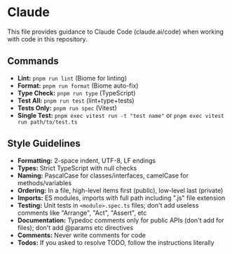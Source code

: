 # Claude

This file provides guidance to Claude Code (claude.ai/code) when working with code in this repository.

## Commands
- **Lint:** `pnpm run lint` (Biome for linting)
- **Format:** `pnpm run format` (Biome auto-fix)
- **Type Check:** `pnpm run type` (TypeScript)
- **Test All:** `pnpm run test` (lint+type+tests)
- **Tests Only:** `pnpm run spec` (Vitest)
- **Single Test:** `pnpm exec vitest run -t "test name"` or `pnpm exec vitest run path/to/test.ts`

## Style Guidelines
- **Formatting:** 2-space indent, UTF-8, LF endings
- **Types:** Strict TypeScript with null checks
- **Naming:** PascalCase for classes/interfaces, camelCase for methods/variables
- **Ordering:** In a file, high-level items first (public), low-level last (private)
- **Imports:** ES modules, imports with full path including ".js" file extension
- **Testing:** Unit tests in `<module>.spec.ts` files; don't add useless comments like "Arrange", "Act", "Assert", etc
- **Documentation:** Typedoc comments only for public APIs (don't add for files); don't add @params etc directives
- **Comments:** Never write comments for code
- **Todos:** If you asked to resolve TODO, follow the instructions literally

